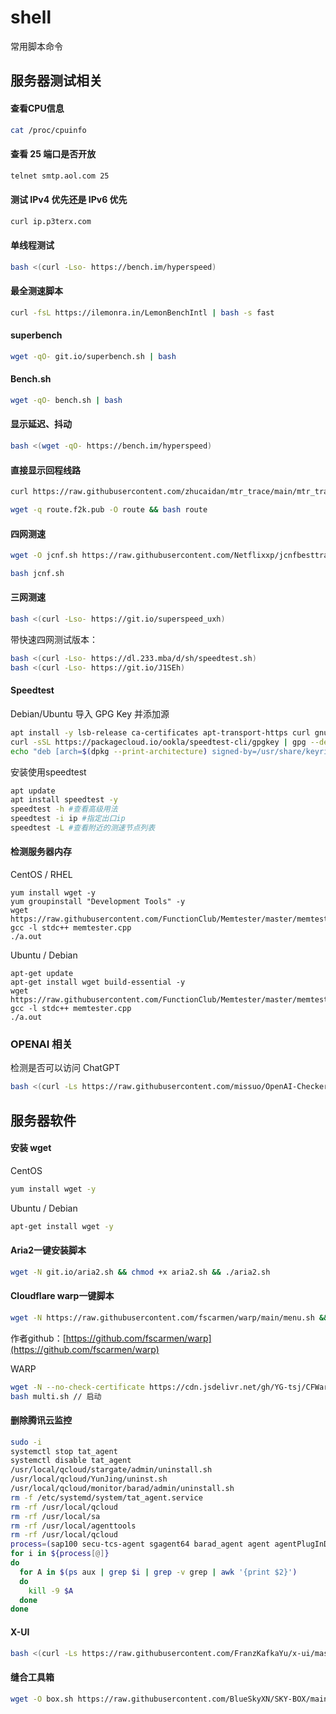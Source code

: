 # shell

常用脚本命令

## 服务器测试相关

#### 查看CPU信息

```bash
cat /proc/cpuinfo
```

#### 查看 25 端口是否开放

```bash
telnet smtp.aol.com 25
```

#### 测试 IPv4 优先还是 IPv6 优先

```bash
curl ip.p3terx.com
```



#### 单线程测试

```bash
bash <(curl -Lso- https://bench.im/hyperspeed)
```

#### 最全测速脚本

```bash
curl -fsL https://ilemonra.in/LemonBenchIntl | bash -s fast
```

#### superbench

```bash
wget -qO- git.io/superbench.sh | bash
```

#### Bench.sh

```bash
wget -qO- bench.sh | bash
```

#### 显示延迟、抖动

```bash
bash <(wget -qO- https://bench.im/hyperspeed)
```

#### 直接显示回程线路

```bash
curl https://raw.githubusercontent.com/zhucaidan/mtr_trace/main/mtr_trace.sh|bash

wget -q route.f2k.pub -O route && bash route
```

#### 四网测速

```bash
wget -O jcnf.sh https://raw.githubusercontent.com/Netflixxp/jcnfbesttrace/main/jcnf.sh

bash jcnf.sh
```

#### 三网测速

```bash
bash <(curl -Lso- https://git.io/superspeed_uxh)
```

带快速四网测试版本：

```bash
bash <(curl -Lso- https://dl.233.mba/d/sh/speedtest.sh)
bash <(curl -Lso- https://git.io/J1SEh)
```
#### Speedtest
Debian/Ubuntu 导入 GPG Key 并添加源

```bash
apt install -y lsb-release ca-certificates apt-transport-https curl gnupg dpkg
curl -sSL https://packagecloud.io/ookla/speedtest-cli/gpgkey | gpg --dearmor > /usr/share/keyrings/speedtest.gpg
echo "deb [arch=$(dpkg --print-architecture) signed-by=/usr/share/keyrings/speedtest.gpg] https://packagecloud.io/ookla/speedtest-cli/debian/ $(lsb_release -sc) main" > /etc/apt/sources.list.d/speedtest.list

```
安装使用speedtest

```bash
apt update
apt install speedtest -y
speedtest -h #查看高级用法
speedtest -i ip #指定出口ip
speedtest -L #查看附近的测速节点列表

```

#### 检测服务器内存

CentOS / RHEL

```
yum install wget -y
yum groupinstall "Development Tools" -y
wget https://raw.githubusercontent.com/FunctionClub/Memtester/master/memtester.cpp
gcc -l stdc++ memtester.cpp
./a.out
```

Ubuntu / Debian

```
apt-get update
apt-get install wget build-essential -y
wget https://raw.githubusercontent.com/FunctionClub/Memtester/master/memtester.cpp
gcc -l stdc++ memtester.cpp
./a.out
```



### OPENAI 相关

检测是否可以访问 ChatGPT 

```bash
bash <(curl -Ls https://raw.githubusercontent.com/missuo/OpenAI-Checker/main/openai.sh)
```

## 服务器软件

#### 安装 wget
CentOS

```bash
yum install wget -y
```

Ubuntu / Debian

```bash
apt-get install wget -y
```


#### Aria2一键安装脚本

```bash
wget -N git.io/aria2.sh && chmod +x aria2.sh && ./aria2.sh
```

#### Cloudflare warp一键脚本

```bash
wget -N https://raw.githubusercontent.com/fscarmen/warp/main/menu.sh && bash menu.sh [option] [lisence]
```

作者github：[https://github.com/fscarmen/warp](https://github.com/fscarmen/warp)

WARP

```bash
wget -N --no-check-certificate https://cdn.jsdelivr.net/gh/YG-tsj/CFWarp-Pro/multi.sh && chmod +x multi
bash multi.sh // 启动
```

#### 删除腾讯云监控

```bash
sudo -i
systemctl stop tat_agent
systemctl disable tat_agent
/usr/local/qcloud/stargate/admin/uninstall.sh
/usr/local/qcloud/YunJing/uninst.sh
/usr/local/qcloud/monitor/barad/admin/uninstall.sh
rm -f /etc/systemd/system/tat_agent.service
rm -rf /usr/local/qcloud
rm -rf /usr/local/sa
rm -rf /usr/local/agenttools
rm -rf /usr/local/qcloud
process=(sap100 secu-tcs-agent sgagent64 barad_agent agent agentPlugInD pvdriver )
for i in ${process[@]}
do
  for A in $(ps aux | grep $i | grep -v grep | awk '{print $2}')
  do
    kill -9 $A
  done
done
```

#### X-UI

```bash
bash <(curl -Ls https://raw.githubusercontent.com/FranzKafkaYu/x-ui/master/install.sh)
```
#### 缝合工具箱

```bash
wget -O box.sh https://raw.githubusercontent.com/BlueSkyXN/SKY-BOX/main/box.sh && chmod +x box.sh && clear && ./box.sh
```

